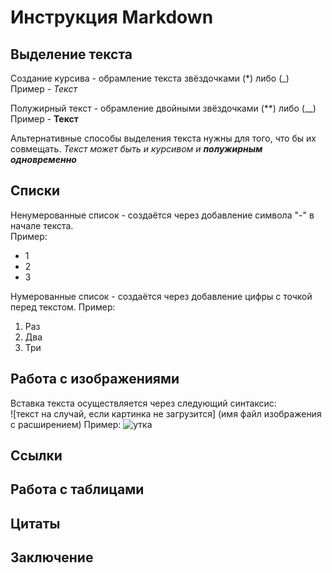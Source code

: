 # Инструкция Markdown

## Выделение текста
Создание курсива - обрамление текста звёздочками (*) либо (_)<br>
Пример - *Текст*

Полужирный текст - обрамление двойными звёздочками (**) либо (__)<br>
Пример - **Текст**

Альтернативные способы выделения текста нужны для того, что бы их совмещать. 
_Текст может быть и курсивом и **полужирным одновременно**_


## Списки
Ненумерованные список - создаётся через добавление символа "-" в начале текста.  
Пример:  
- 1
- 2
- 3
  
Нумерованные список - создаётся через добавление цифры с точкой перед текстом.
Пример:
1. Раз
2. Два
3. Три

## Работа с изображениями

Вставка текста осуществляется через следующий синтаксис:<br>
![текст на случай, если картинка не загрузится] (имя файл изображения с расширением)
Пример:
![утка](duck.webp)

## Ссылки

## Работа с таблицами

## Цитаты

## Заключение